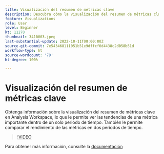 ```yaml
---
title: Visualización del resumen de métricas clave
description: Descubra cómo la visualización del resumen de métricas clave permite ver las tendencias de una métrica importante dentro de un solo periodo de tiempo.
feature: Visualizations
role: User
level: Beginner
kt: 11270
thumbnail: 3410003.jpeg
last-substantial-update: 2022-10-11T00:00:00Z
source-git-commit: 7e543468111051b51e9dffcf0d4438c2d058b51d
workflow-type: ht
source-wordcount: '79'
ht-degree: 100%

---
```



# Visualización del resumen de métricas clave

Obtenga información sobre la visualización del resumen de métricas clave en Analysis Workspace, lo que le permite ver las tendencias de una métrica importante dentro de un solo periodo de tiempo. También le permite comparar el rendimiento de las métricas en dos periodos de tiempo.

>[!VIDEO](https://video.tv.adobe.com/v/3410003/?quality=12&learn=on)

Para obtener más información, consulte la [documentación](https://experienceleague.adobe.com/docs/analytics/analyze/analysis-workspace/visualizations/key-metric.html?lang=es)
